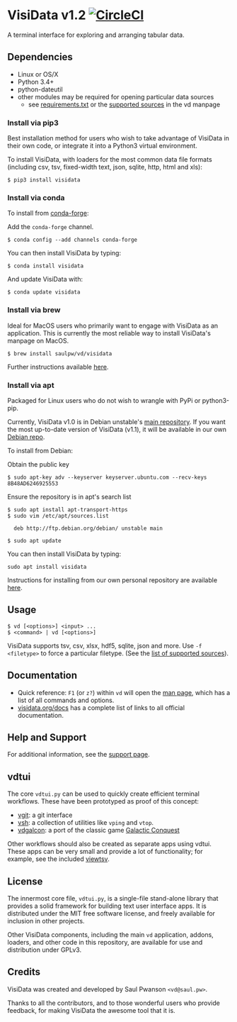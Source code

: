 # VisiData v1.2 [![CircleCI](https://circleci.com/gh/saulpw/visidata/tree/stable.svg?style=svg)](https://circleci.com/gh/saulpw/visidata/tree/stable)

A terminal interface for exploring and arranging tabular data.

## Dependencies

- Linux or OS/X
- Python 3.4+
- python-dateutil
- other modules may be required for opening particular data sources
    - see [requirements.txt](https://github.com/saulpw/visidata/blob/stable/requirements.txt) or the [supported sources](http://visidata.org/man/#loaders) in the vd manpage

### Install via pip3

Best installation method for users who wish to take advantage of VisiData in their own code, or integrate it into a Python3 virtual environment.

To install VisiData, with loaders for the most common data file formats (including csv, tsv, fixed-width text, json, sqlite, http, html and xls):

    $ pip3 install visidata

### Install via conda

To install from [conda-forge](https://github.com/conda-forge/visidata-feedstock):

Add the `conda-forge` channel.

    $ conda config --add channels conda-forge

You can then install VisiData by typing:

    $ conda install visidata

And update VisiData with:

    $ conda update visidata

### Install via brew

Ideal for MacOS users who primarily want to engage with VisiData as an application. This is currently the most reliable way to install VisiData's manpage on MacOS.

    $ brew install saulpw/vd/visidata

Further instructions available [here](https://github.com/saulpw/homebrew-vd).

### Install via apt

Packaged for Linux users who do not wish to wrangle with PyPi or python3-pip.

Currently, VisiData v1.0 is in Debian unstable's [main repository](https://launchpad.net/ubuntu/+source/visidata). If you want the most up-to-date version of VisiData (v1.1), it will be available in our own [Debian repo](https://github.com/saulpw/deb-vd).

To install from Debian:

Obtain the public key

    $ sudo apt-key adv --keyserver keyserver.ubuntu.com --recv-keys 8B48AD6246925553

Ensure the repository is in apt's search list

    $ sudo apt install apt-transport-https
    $ sudo vim /etc/apt/sources.list

      deb http://ftp.debian.org/debian/ unstable main

    $ sudo apt update

You can then install VisiData by typing:

    sudo apt install visidata

Instructions for installing from our own personal repository are available [here](https://github.com/saulpw/deb-vd).

## Usage

    $ vd [<options>] <input> ...
    $ <command> | vd [<options>]

VisiData supports tsv, csv, xlsx, hdf5, sqlite, json and more.
Use `-f <filetype>` to force a particular filetype.
(See the [list of supported sources](http://visidata.org/man#sources)).

## Documentation

* Quick reference: `F1` (or `z?`) within `vd` will open the [man page](http://visidata.org/man), which has a list of all commands and options.
* [visidata.org/docs](http://visidata.org/docs) has a complete list of links to all official documentation.

## Help and Support

For additional information, see the [support page](http://visidata.org/support).

## vdtui

The core `vdtui.py` can be used to quickly create efficient terminal workflows. These have been prototyped as proof of this concept:

- [vgit](https://github.com/saulpw/vgit): a git interface
- [vsh](http://github.com/saulpw/vsh): a collection of utilities like `vping` and `vtop`.
- [vdgalcon](https://github.com/saulpw/vdgalcon): a port of the classic game [Galactic Conquest](https://www.galcon.com)

Other workflows should also be created as separate apps using vdtui.  These apps can be very small and provide a lot of functionality; for example, see the included [viewtsv](bin/viewtsv).


## License

The innermost core file, `vdtui.py`, is a single-file stand-alone library that provides a solid framework for building text user interface apps. It is distributed under the MIT free software license, and freely available for inclusion in other projects.

Other VisiData components, including the main `vd` application, addons, loaders, and other code in this repository, are available for use and distribution under GPLv3.

## Credits

VisiData was created and developed by Saul Pwanson `<vd@saul.pw>`.

Thanks to all the contributors, and to those wonderful users who provide feedback, for making VisiData the awesome tool that it is.
